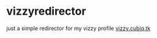# vizzyredirector
just a simple redirector for my vizzy profile
[vizzy.cubiq.tk](https://vizzy.cubiq.tk)

